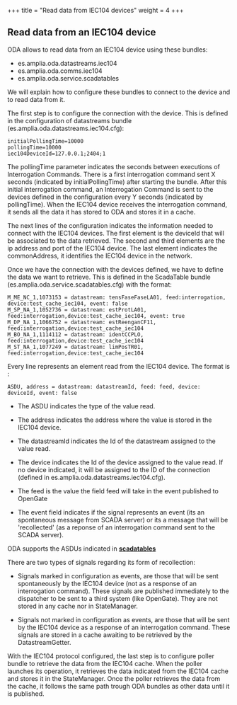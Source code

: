 +++
title = "Read data from IEC104 devices"
weight = 4
+++

## Read data from an IEC104 device

ODA allows to read data from an IEC104 device using these bundles:

* es.amplia.oda.datastreams.iec104
* es.amplia.oda.comms.iec104
* es.amplia.oda.service.scadatables

We will explain how to configure these bundles to connect to the device and to read data from it.

The first step is to configure the connection with the device. This is defined in the configuration of datastreams bundle (es.amplia.oda.datastreams.iec104.cfg):

```properties
initialPollingTime=10000
pollingTime=10000
iec104DeviceId=127.0.0.1;2404;1
```

The pollingTime parameter indicates the seconds between executions of Interrogation Commands. There is a first interrogation command sent X seconds (indicated by initialPollingTime) after starting the bundle. After this initial interrogation command, an Interrogation Command is sent to the devices defined in the configuration every Y seconds (indicated by pollingTime). When the IEC104 device receives the interrogation command, it sends all the data it has stored to ODA and stores it in a cache.

The next lines of the configuration indicates the information needed to connect with the IEC104 devices. The first element is the deviceId that will be associated to the data retrieved. The second and third elements are the ip address and port of the IEC104 device. The last element indicates the commonAddress, it identifies the IEC104 device in the network.

Once we have the connection with the devices defined, we have to define the data we want to retrieve. This is defined in the ScadaTable bundle (es.amplia.oda.service.scadatables.cfg) with the format:

```properties
M_ME_NC_1,1073153 = datastream: tensFaseFaseLA01, feed:interrogation, device:test_cache_iec104, event: false
M_SP_NA_1,1052736 = datastream: estProtLA01, feed:interrogation,device:test_cache_iec104, event: true
M_DP_NA_1,1066752 = datastream: estReenganCF11, feed:interrogation,device:test_cache_iec104
M_BO_NA_1,1114112 = datastream: identCCPLO, feed:interrogation,device:test_cache_iec104
M_ST_NA_1,1077249 = datastream: limPosTR01, feed:interrogation,device:test_cache_iec104
```

Every line represents an element read from the IEC104 device. The format is :

```properties
ASDU, address = datastream: datastreamId, feed: feed, device: deviceId, event: false
```

* The ASDU indicates the type of the value read.

* The address indicates the address where the value is stored in the IEC104 device.

* The datastreamId indicates the Id of the datastream assigned to the value read.

* The device indicates the Id of the device assigned to the value read. If no device indicated, it will be assigned to the ID of the connection (defined in es.amplia.oda.datastreams.iec104.cfg).

* The feed is the value the field feed will take in the event published to OpenGate

* The event field indicates if the signal represents an event (its an spontaneous message from SCADA server) or its a message that will be 'recollected' (as a reponse of an interrogation command sent to the SCADA server).

ODA supports the ASDUs indicated in [__scadatables__](/layers/other/scadatables) 

There are two types of signals regarding its form of recollection:

* Signals marked in configuration as events, are those that will be sent spontaneously by the IEC104 device (not as a response of an interrogation command). These signals are published immediately to the dispatcher to be sent to a third system (like OpenGate). They are not stored in any cache nor in StateManager.

* Signals not marked in configuration as events, are those that will be sent by the IEC104 device as a response of an interrogation command. These signals are stored in a cache awaiting to be retrieved by the DatastreamGetter.

With the IEC104 protocol configured, the last step is to configure poller bundle to retrieve the data from the IEC104 cache. 
When the poller launches its operation, it retrieves the data indicated from the IEC104 cache and stores it in the StateManager.
Once the poller retrieves the data from the cache, it follows the same path trough ODA bundles as other data until it is published.
